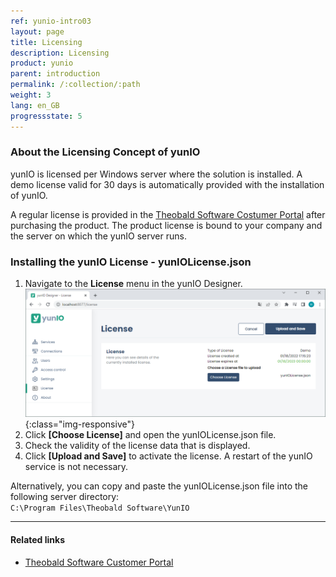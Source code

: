 ```yaml
---
ref: yunio-intro03
layout: page
title: Licensing
description: Licensing
product: yunio
parent: introduction
permalink: /:collection/:path
weight: 3
lang: en_GB
progressstate: 5
---
```


### About the Licensing Concept of yunIO

yunIO is licensed per Windows server where the solution is installed.
A demo license valid for 30 days is automatically provided with the installation of yunIO.

A regular license is provided in the [Theobald Software Costumer Portal](https://my.theobald-software.com/) after purchasing the product. 
The product license is bound to your company and the server on which the yunIO server runs.<br>
 

### Installing the yunIO License - yunIOLicense.json

1. Navigate to the **License** menu in the yunIO Designer.<br>
![License](/img/content/yunio/license.png){:class="img-responsive"}
2. Click **[Choose License]** and open the yunIOLicense.json file.
3. Check the validity of the license data that is displayed.
4. Click **[Upload and Save]** to activate the license.
A restart of the yunIO service is not necessary.

Alternatively, you can copy and paste the yunIOLicense.json file into the following server directory: <br>
`C:\Program Files\Theobald Software\YunIO`

****
#### Related links
- [Theobald Software Customer Portal](https://my.theobald-software.com/)